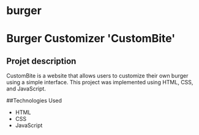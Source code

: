 # burger
# Burger Customizer 'CustomBite' 

## Projet description
CustomBite is a website that allows users to customize their own burger using a simple interface. This project was implemented using HTML, CSS, and JavaScript.

##Technologies Used
- HTML
- CSS
- JavaScript

  
 
